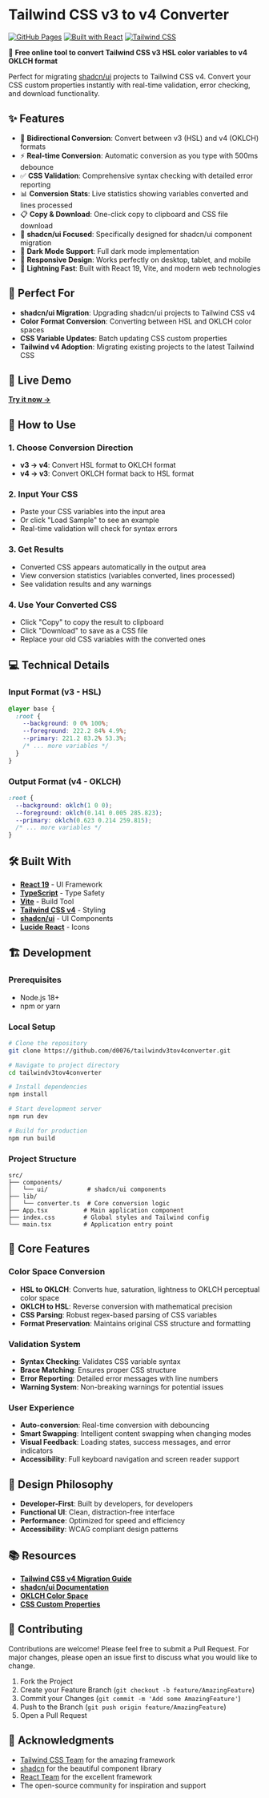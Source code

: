 # Tailwind CSS v3 to v4 Converter

[![GitHub Pages](https://img.shields.io/badge/GitHub%20Pages-Live%20Demo-brightgreen)](https://d0076.github.io/tailwindv3tov4converter/)
[![Built with React](https://img.shields.io/badge/Built%20with-React-61DAFB)](https://reactjs.org/)
[![Tailwind CSS](https://img.shields.io/badge/Styled%20with-Tailwind%20CSS-38B2AC)](https://tailwindcss.com/)

🎨 **Free online tool to convert Tailwind CSS v3 HSL color variables to v4 OKLCH format**

Perfect for migrating [shadcn/ui](https://ui.shadcn.com) projects to Tailwind CSS v4. Convert your CSS custom properties instantly with real-time validation, error checking, and download functionality.

## ✨ Features

- 🔄 **Bidirectional Conversion**: Convert between v3 (HSL) and v4 (OKLCH) formats
- ⚡ **Real-time Conversion**: Automatic conversion as you type with 500ms debounce
- ✅ **CSS Validation**: Comprehensive syntax checking with detailed error reporting
- 📊 **Conversion Stats**: Live statistics showing variables converted and lines processed
- 📋 **Copy & Download**: One-click copy to clipboard and CSS file download
- 🎯 **shadcn/ui Focused**: Specifically designed for shadcn/ui component migration
- 🌙 **Dark Mode Support**: Full dark mode implementation
- 📱 **Responsive Design**: Works perfectly on desktop, tablet, and mobile
- 🚀 **Lightning Fast**: Built with React 19, Vite, and modern web technologies

## 🎯 Perfect For

- **shadcn/ui Migration**: Upgrading shadcn/ui projects to Tailwind CSS v4
- **Color Format Conversion**: Converting between HSL and OKLCH color spaces
- **CSS Variable Updates**: Batch updating CSS custom properties
- **Tailwind v4 Adoption**: Migrating existing projects to the latest Tailwind CSS

## 🚀 Live Demo

**[Try it now →](https://d0076.github.io/tailwindv3tov4converter/)**

## 📖 How to Use

### 1. **Choose Conversion Direction**

- **v3 → v4**: Convert HSL format to OKLCH format
- **v4 → v3**: Convert OKLCH format back to HSL format

### 2. **Input Your CSS**

- Paste your CSS variables into the input area
- Or click "Load Sample" to see an example
- Real-time validation will check for syntax errors

### 3. **Get Results**

- Converted CSS appears automatically in the output area
- View conversion statistics (variables converted, lines processed)
- See validation results and any warnings

### 4. **Use Your Converted CSS**

- Click "Copy" to copy the result to clipboard
- Click "Download" to save as a CSS file
- Replace your old CSS variables with the converted ones

## 💻 Technical Details

### Input Format (v3 - HSL)

```css
@layer base {
  :root {
    --background: 0 0% 100%;
    --foreground: 222.2 84% 4.9%;
    --primary: 221.2 83.2% 53.3%;
    /* ... more variables */
  }
}
```

### Output Format (v4 - OKLCH)

```css
:root {
  --background: oklch(1 0 0);
  --foreground: oklch(0.141 0.005 285.823);
  --primary: oklch(0.623 0.214 259.815);
  /* ... more variables */
}
```

## 🛠️ Built With

- **[React 19](https://reactjs.org/)** - UI Framework
- **[TypeScript](https://www.typescriptlang.org/)** - Type Safety
- **[Vite](https://vitejs.dev/)** - Build Tool
- **[Tailwind CSS v4](https://tailwindcss.com/)** - Styling
- **[shadcn/ui](https://ui.shadcn.com/)** - UI Components
- **[Lucide React](https://lucide.dev/)** - Icons

## 🏗️ Development

### Prerequisites

- Node.js 18+
- npm or yarn

### Local Setup

```bash
# Clone the repository
git clone https://github.com/d0076/tailwindv3tov4converter.git

# Navigate to project directory
cd tailwindv3tov4converter

# Install dependencies
npm install

# Start development server
npm run dev

# Build for production
npm run build
```

### Project Structure

```
src/
├── components/
│   └── ui/           # shadcn/ui components
├── lib/
│   └── converter.ts  # Core conversion logic
├── App.tsx          # Main application component
├── index.css        # Global styles and Tailwind config
└── main.tsx         # Application entry point
```

## 🔧 Core Features

### Color Space Conversion

- **HSL to OKLCH**: Converts hue, saturation, lightness to OKLCH perceptual color space
- **OKLCH to HSL**: Reverse conversion with mathematical precision
- **CSS Parsing**: Robust regex-based parsing of CSS variables
- **Format Preservation**: Maintains original CSS structure and formatting

### Validation System

- **Syntax Checking**: Validates CSS variable syntax
- **Brace Matching**: Ensures proper CSS structure
- **Error Reporting**: Detailed error messages with line numbers
- **Warning System**: Non-breaking warnings for potential issues

### User Experience

- **Auto-conversion**: Real-time conversion with debouncing
- **Smart Swapping**: Intelligent content swapping when changing modes
- **Visual Feedback**: Loading states, success messages, and error indicators
- **Accessibility**: Full keyboard navigation and screen reader support

## 🎨 Design Philosophy

- **Developer-First**: Built by developers, for developers
- **Functional UI**: Clean, distraction-free interface
- **Performance**: Optimized for speed and efficiency
- **Accessibility**: WCAG compliant design patterns

## 📚 Resources

- **[Tailwind CSS v4 Migration Guide](https://tailwindcss.com/docs/upgrading)**
- **[shadcn/ui Documentation](https://ui.shadcn.com)**
- **[OKLCH Color Space](https://oklch.com/)**
- **[CSS Custom Properties](https://developer.mozilla.org/en-US/docs/Web/CSS/--*)**

## 🤝 Contributing

Contributions are welcome! Please feel free to submit a Pull Request. For major changes, please open an issue first to discuss what you would like to change.

1. Fork the Project
2. Create your Feature Branch (`git checkout -b feature/AmazingFeature`)
3. Commit your Changes (`git commit -m 'Add some AmazingFeature'`)
4. Push to the Branch (`git push origin feature/AmazingFeature`)
5. Open a Pull Request

## 🙏 Acknowledgments

- [Tailwind CSS Team](https://tailwindcss.com/) for the amazing framework
- [shadcn](https://ui.shadcn.com/) for the beautiful component library
- [React Team](https://reactjs.org/) for the excellent framework
- The open-source community for inspiration and support
